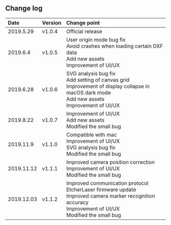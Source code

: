 ## Change log

| Date       | Version | Change point                                                                                                                                                       |
|:-----------|:--------|:-------------------------------------------------------------------------------------------------------------------------------------------------------------------|
| 2019.5.29  | v1.0.4  | Official release                                                                                                                                                   |
| 2019.6.4   | v1.0.5  | User origin mode bug fix<br/>Avoid crashes when loading certain DXF data<br/>Add new assets<br/>Improvement of UI/UX                                               |
| 2019.6.28  | v1.0.6  | SVG analysis bug fix<br/>Add setting of canvas grid<br/>Improvement of display collapse in macOS dark mode<br/>Add new assets<br/>Improvement of UI/UX             |
| 2019.8.22  | v1.0.7  | Improvement of UI/UX<br/>Add new assets<br/>Modified the small bug                                                                                                 |
| 2019.11.9  | v1.1.0  | Compatible with mac<br/>Improvement of UI/UX<br/>SVG analysis bug fix<br/>Modified the small bug                                                                   |
| 2019.11.12 | v1.1.1  | Improved camera position correction<br/>Improvement of UI/UX<br/>Modified the small bug                                                                            |
| 2019.12.03 | v1.1.2  | Improved communication protocol<br/>EtcherLaser firmware update<br/>Improved camera marker recognition accuracy<br>Improvement of UI/UX<br/>Modified the small bug |
